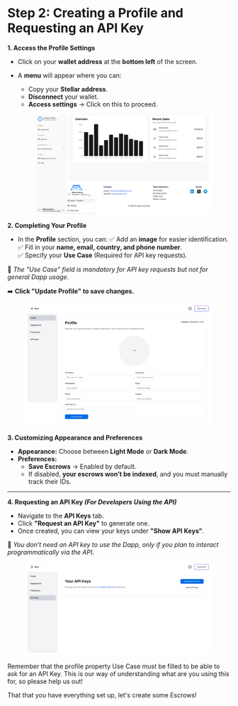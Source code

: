 # Step 2: Creating a Profile and Requesting an API Key

**1. Access the Profile Settings**

* Click on your **wallet address** at the **bottom left** of the screen.
*   A **menu** will appear where you can:

    * Copy your **Stellar address**.
    * **Disconnect** your wallet.
    * **Access settings** → Click on this to proceed.



    <figure><img src="../.gitbook/assets/image (2).png" alt=""><figcaption></figcaption></figure>

**2. Completing Your Profile**

* In the **Profile** section, you can: ✅ Add an **image** for easier identification.\
  ✅ Fill in your **name, email, country, and phone number**.\
  ✅ Specify your **Use Case** (Required for API key requests).

🔹 _The "Use Case" field is mandatory for API key requests but not for general Dapp usage._

➡️ **Click "Update Profile" to save changes.**



<figure><img src="../.gitbook/assets/image (3).png" alt=""><figcaption></figcaption></figure>

**3. Customizing Appearance and Preferences**

* **Appearance:** Choose between **Light Mode** or **Dark Mode**.
* **Preferences:**
  * **Save Escrows** → Enabled by default.
  * If disabled, **your escrows won’t be indexed**, and you must manually track their IDs.

***

**4. Requesting an API Key&#x20;**_**(For Developers Using the API)**_

* Navigate to the **API Keys** tab.
* Click **"Request an API Key"** to generate one.
* Once created, you can view your keys under **"Show API Keys"**.

📌 _You don’t need an API key to use the Dapp, only if you plan to interact programmatically via the API._

<figure><img src="../.gitbook/assets/image (4).png" alt=""><figcaption></figcaption></figure>

Remember that the profile property Use Case must be filled to be able to ask for an API Key. This is our way of understanding what are you using this for, so please help us out!

That that you have everything set up, let's create some Escrows!&#x20;




